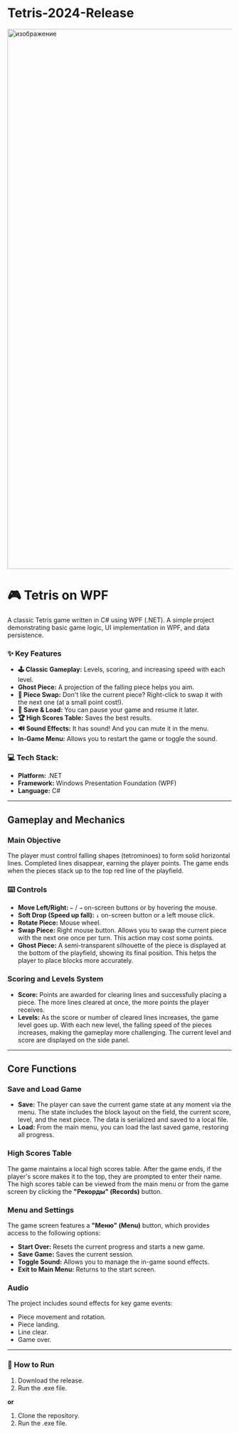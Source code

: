# Tetris-2024-Release
<img width="1997" height="1215" alt="изображение" src="https://github.com/user-attachments/assets/92333cd8-f08e-4080-a876-a4f2fa851ab9" />

# 🎮 Tetris on WPF

A classic Tetris game written in C# using WPF (.NET). A simple project demonstrating basic game logic, UI implementation in WPF, and data persistence.

### ✨ Key Features

*   **🕹️ Classic Gameplay:** Levels, scoring, and increasing speed with each level.
*   **Ghost Piece:** A projection of the falling piece helps you aim.
*   **🔄 Piece Swap:** Don't like the current piece? Right-click to swap it with the next one (at a small point cost!).
*   **💾 Save & Load:** You can pause your game and resume it later.
*   **🏆 High Scores Table:** Saves the best results.
*   **🔊 Sound Effects:** It has sound! And you can mute it in the menu.
*   **In-Game Menu:** Allows you to restart the game or toggle the sound.

### **💻 Tech Stack:**
*   **Platform:** .NET
*   **Framework:** Windows Presentation Foundation (WPF)
*   **Language:** C#

---

## Gameplay and Mechanics

### Main Objective
The player must control falling shapes (tetrominoes) to form solid horizontal lines. Completed lines disappear, earning the player points. The game ends when the pieces stack up to the top red line of the playfield.

### ⌨️ Controls
*   **Move Left/Right:** `←` / `→` on-screen buttons or by hovering the mouse.
*   **Soft Drop (Speed up fall):** `↓` on-screen button or a left mouse click.
*   **Rotate Piece:** Mouse wheel.
*   **Swap Piece:** Right mouse button. Allows you to swap the current piece with the next one once per turn. This action may cost some points.
*   **Ghost Piece:** A semi-transparent silhouette of the piece is displayed at the bottom of the playfield, showing its final position. This helps the player to place blocks more accurately.

### Scoring and Levels System
*   **Score:** Points are awarded for clearing lines and successfully placing a piece. The more lines cleared at once, the more points the player receives.
*   **Levels:** As the score or number of cleared lines increases, the game level goes up. With each new level, the falling speed of the pieces increases, making the gameplay more challenging. The current level and score are displayed on the side panel.

---

## Core Functions

### Save and Load Game
*   **Save:** The player can save the current game state at any moment via the menu. The state includes the block layout on the field, the current score, level, and the next piece. The data is serialized and saved to a local file.
*   **Load:** From the main menu, you can load the last saved game, restoring all progress.

### High Scores Table
The game maintains a local high scores table. After the game ends, if the player's score makes it to the top, they are prompted to enter their name. The high scores table can be viewed from the main menu or from the game screen by clicking the **"Рекорды" (Records)** button.

### Menu and Settings
The game screen features a **"Меню" (Menu)** button, which provides access to the following options:
*   **Start Over:** Resets the current progress and starts a new game.
*   **Save Game:** Saves the current session.
*   **Toggle Sound:** Allows you to manage the in-game sound effects.
*   **Exit to Main Menu:** Returns to the start screen.

### Audio
The project includes sound effects for key game events:
*   Piece movement and rotation.
*   Piece landing.
*   Line clear.
*   Game over.

---

### 🚀 How to Run

1. Download the release.
2. Run the .exe file.

**or**

1.  Clone the repository.
2.  Run the .exe file.
